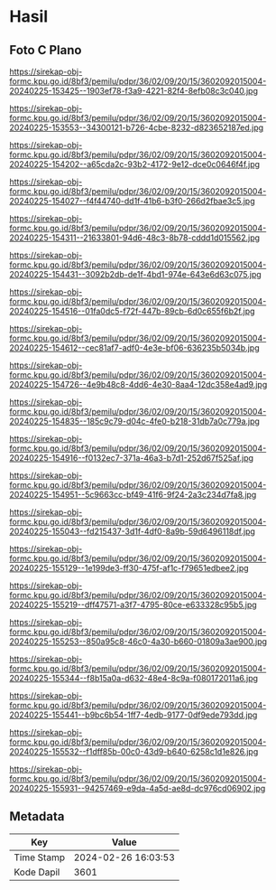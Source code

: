 # Hasil

## Foto C Plano

https://sirekap-obj-formc.kpu.go.id/8bf3/pemilu/pdpr/36/02/09/20/15/3602092015004-20240225-153425--1903ef78-f3a9-4221-82f4-8efb08c3c040.jpg

https://sirekap-obj-formc.kpu.go.id/8bf3/pemilu/pdpr/36/02/09/20/15/3602092015004-20240225-153553--34300121-b726-4cbe-8232-d823652187ed.jpg

https://sirekap-obj-formc.kpu.go.id/8bf3/pemilu/pdpr/36/02/09/20/15/3602092015004-20240225-154202--a65cda2c-93b2-4172-9e12-dce0c0646f4f.jpg

https://sirekap-obj-formc.kpu.go.id/8bf3/pemilu/pdpr/36/02/09/20/15/3602092015004-20240225-154027--f4f44740-dd1f-41b6-b3f0-266d2fbae3c5.jpg

https://sirekap-obj-formc.kpu.go.id/8bf3/pemilu/pdpr/36/02/09/20/15/3602092015004-20240225-154311--21633801-94d6-48c3-8b78-cddd1d015562.jpg

https://sirekap-obj-formc.kpu.go.id/8bf3/pemilu/pdpr/36/02/09/20/15/3602092015004-20240225-154431--3092b2db-de1f-4bd1-974e-643e6d63c075.jpg

https://sirekap-obj-formc.kpu.go.id/8bf3/pemilu/pdpr/36/02/09/20/15/3602092015004-20240225-154516--01fa0dc5-f72f-447b-89cb-6d0c655f6b2f.jpg

https://sirekap-obj-formc.kpu.go.id/8bf3/pemilu/pdpr/36/02/09/20/15/3602092015004-20240225-154612--cec81af7-adf0-4e3e-bf06-636235b5034b.jpg

https://sirekap-obj-formc.kpu.go.id/8bf3/pemilu/pdpr/36/02/09/20/15/3602092015004-20240225-154726--4e9b48c8-4dd6-4e30-8aa4-12dc358e4ad9.jpg

https://sirekap-obj-formc.kpu.go.id/8bf3/pemilu/pdpr/36/02/09/20/15/3602092015004-20240225-154835--185c9c79-d04c-4fe0-b218-31db7a0c779a.jpg

https://sirekap-obj-formc.kpu.go.id/8bf3/pemilu/pdpr/36/02/09/20/15/3602092015004-20240225-154916--f0132ec7-371a-46a3-b7d1-252d67f525af.jpg

https://sirekap-obj-formc.kpu.go.id/8bf3/pemilu/pdpr/36/02/09/20/15/3602092015004-20240225-154951--5c9663cc-bf49-41f6-9f24-2a3c234d7fa8.jpg

https://sirekap-obj-formc.kpu.go.id/8bf3/pemilu/pdpr/36/02/09/20/15/3602092015004-20240225-155043--fd215437-3d1f-4df0-8a9b-59d6496118df.jpg

https://sirekap-obj-formc.kpu.go.id/8bf3/pemilu/pdpr/36/02/09/20/15/3602092015004-20240225-155129--1e199de3-ff30-475f-af1c-f79651edbee2.jpg

https://sirekap-obj-formc.kpu.go.id/8bf3/pemilu/pdpr/36/02/09/20/15/3602092015004-20240225-155219--dff47571-a3f7-4795-80ce-e633328c95b5.jpg

https://sirekap-obj-formc.kpu.go.id/8bf3/pemilu/pdpr/36/02/09/20/15/3602092015004-20240225-155253--850a95c8-46c0-4a30-b660-01809a3ae900.jpg

https://sirekap-obj-formc.kpu.go.id/8bf3/pemilu/pdpr/36/02/09/20/15/3602092015004-20240225-155344--f8b15a0a-d632-48e4-8c9a-f080172011a6.jpg

https://sirekap-obj-formc.kpu.go.id/8bf3/pemilu/pdpr/36/02/09/20/15/3602092015004-20240225-155441--b9bc6b54-1ff7-4edb-9177-0df9ede793dd.jpg

https://sirekap-obj-formc.kpu.go.id/8bf3/pemilu/pdpr/36/02/09/20/15/3602092015004-20240225-155532--f1dff85b-00c0-43d9-b640-6258c1d1e826.jpg

https://sirekap-obj-formc.kpu.go.id/8bf3/pemilu/pdpr/36/02/09/20/15/3602092015004-20240225-155931--94257469-e9da-4a5d-ae8d-dc976cd06902.jpg


## Metadata

| Key        | Value               |
| ---------- | ------------------- |
| Time Stamp | 2024-02-26 16:03:53 |
| Kode Dapil | 3601                |



